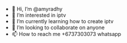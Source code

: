 - 👋 Hi, I’m @amyradhy
- 👀 I’m interested in iptv
- 🌱 I’m currently learning how to create iptv
- 💞️ I’m looking to collaborate on anyone
- 📫 How to reach me +6737303073 whatsapp

<!---
amyradhy/amyradhy is a ✨ special ✨ repository because its `README.md` (this file) appears on your GitHub profile.
You can click the Preview link to take a look at your changes.
--->

